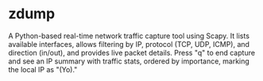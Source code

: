 # zdump
 A Python-based real-time network traffic capture tool using Scapy. It lists available interfaces, allows filtering by IP, protocol (TCP, UDP, ICMP), and direction (in/out), and provides live packet details. Press "q" to end capture and see an IP summary with traffic stats, ordered by importance, marking the local IP as "(Yo)."
